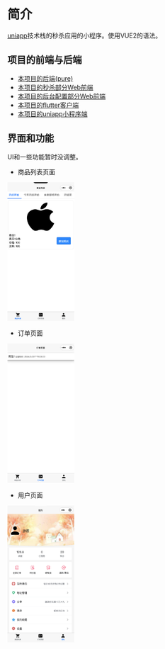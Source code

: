 # 简介
[uniapp](https://uniapp.dcloud.net.cn)技术栈的秒杀应用的小程序。使用VUE2的语法。

## 项目的前端与后端
- [本项目的后端(pure)](https://github.com/weiraneve/seckillcloud-pure)
- [本项目的秒杀部分Web前端](https://github.com/weiraneve/seckill-front)
- [本项目的后台配置部分Web前端](https://github.com/weiraneve/admin-manager)
- [本项目的flutter客户端](https://github.com/weiraneve/seckill-deal)
- [本项目的uniapp小程序端](https://github.com/weiraneve/seckill-mall-miniprogram)

## 界面和功能
UI和一些功能暂时没调整。

- 商品列表页面

<img src="./docs/images/goods_list.png" alt="商品列表页面" width="30%" />

- 订单页面

<img src="./docs/images/order.png" alt="订单页面" width="30%" />


- 用户页面

<img src="./docs/images/user.png" alt="用户页面" width="30%" />